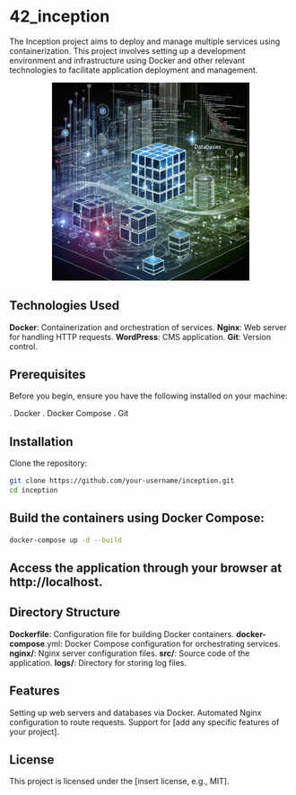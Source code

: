 # 42_inception
The Inception project aims to deploy and manage multiple services using containerization. This project involves setting up a development environment and infrastructure using Docker and other relevant technologies to facilitate application deployment and management.

<p align="center">
  <img src="inception.webp" width="70%"/>
</p>

## Technologies Used
**Docker**: Containerization and orchestration of services.
**Nginx**: Web server for handling HTTP requests.
**WordPress**: CMS application.
**Git**: Version control.

## Prerequisites
Before you begin, ensure you have the following installed on your machine:

. Docker
. Docker Compose
. Git

## Installation
Clone the repository:

```bash
git clone https://github.com/your-username/inception.git
cd inception
```

## Build the containers using Docker Compose:

```bash
docker-compose up -d --build
```

## Access the application through your browser at http://localhost.

## Directory Structure
**Dockerfile**: Configuration file for building Docker containers.
**docker-compose**.yml: Docker Compose configuration for orchestrating services.
**nginx/**: Nginx server configuration files.
**src/**: Source code of the application.
**logs/**: Directory for storing log files.

## Features
Setting up web servers and databases via Docker.
Automated Nginx configuration to route requests.
Support for [add any specific features of your project].

## License
This project is licensed under the [insert license, e.g., MIT].
